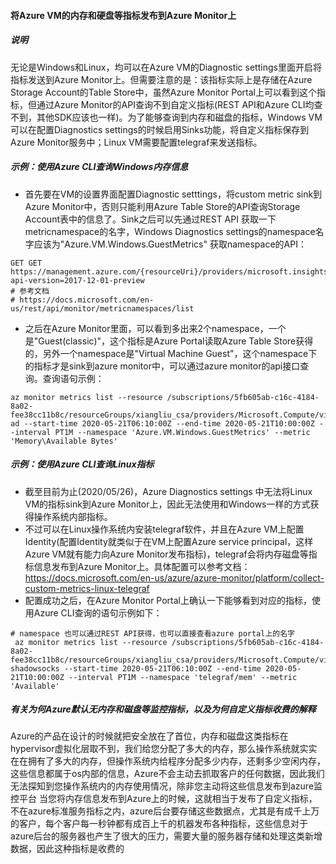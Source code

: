 #### 将Azure VM的内存和硬盘等指标发布到Azure Monitor上
##### 说明
无论是Windows和Linux，均可以在Azure VM的Diagnostic settings里面开启将指标发送到Azure Monitor上。但需要注意的是：该指标实际上是存储在Azure Storage Account的Table Store中，虽然Azure Monitor Portal上可以看到这个指标，但通过Azure Monitor的API查询不到自定义指标(REST API和Azure CLI均查不到，其他SDK应该也一样)。为了能够查询到内存和磁盘的指标，Windows VM可以在配置Diagnostics settings的时候启用Sinks功能，将自定义指标保存到Azure Monitor服务中；Linux VM需要配置telegraf来发送指标。

##### 示例：使用Azure CLI查询Windows内存信息
* 首先要在VM的设置界面配置Diagnostic setttings，将custom metric sink到Azure Monitor中，否则只能利用Azure Table Store的API查询Storage Account表中的信息了。Sink之后可以先通过REST API 获取一下metricnamespace的名字，Windows Diagnostics settings的namespace名字应该为"Azure.VM.Windows.GuestMetrics"
获取namespace的API：
```
GET GET https://management.azure.com/{resourceUri}/providers/microsoft.insights/metricNamespaces?api-version=2017-12-01-preview
# 参考文档
# https://docs.microsoft.com/en-us/rest/api/monitor/metricnamespaces/list
```
* 之后在Azure Monitor里面，可以看到多出来2个namespace，一个是"Guest(classic)"，这个指标是Azure Portal读取Azure Table Store获得的，另外一个namespace是"Virtual Machine Guest"，这个namespace下的指标才是sink到azure monitor中，可以通过azure monitor的api接口查询。查询语句示例：
```
az monitor metrics list --resource /subscriptions/5fb605ab-c16c-4184-8a02-fee38cc11b8c/resourceGroups/xiangliu_csa/providers/Microsoft.Compute/virtualMachines/win-ad --start-time 2020-05-21T06:10:00Z --end-time 2020-05-21T10:00:00Z --interval PT1M --namespace 'Azure.VM.Windows.GuestMetrics' --metric 'Memory\Available Bytes'
```

##### 示例：使用Azure CLI查询Linux指标
* 截至目前为止(2020/05/26)，Azure Diagnostics settings 中无法将Linux VM的指标sink到Azure Monitor上，因此无法使用和Windows一样的方式获得操作系统内部指标。
* 不过可以在Linux操作系统内安装telegraf软件，并且在Azure VM上配置Identity(配置Identity就类似于在VM上配置Azure service principal，这样Azure VM就有能力向Azure Monitor发布指标)，telegraf会将内存磁盘等指标信息发布到Azure Monitor上。具体配置可以参考文档：https://docs.microsoft.com/en-us/azure/azure-monitor/platform/collect-custom-metrics-linux-telegraf
* 配置成功之后，在Azure Monitor Portal上确认一下能够看到对应的指标，使用Azure CLI查询的语句示例如下：
```
# namespace 也可以通过REST API获得，也可以直接查看azure portal上的名字
 az monitor metrics list --resource /subscriptions/5fb605ab-c16c-4184-8a02-fee38cc11b8c/resourceGroups/xiangliu_csa/providers/Microsoft.Compute/virtualMachines/xiangliu-shadowsocks --start-time 2020-05-21T06:10:00Z --end-time 2020-05-21T10:00:00Z --interval PT1M --namespace 'telegraf/mem' --metric 'Available'
```



##### 有关为何Azure默认无内存和磁盘等监控指标，以及为何自定义指标收费的解释
Azure的产品在设计的时候就把安全放在了首位，内存和磁盘这类指标在hypervisor虚拟化层取不到，我们给您分配了多大的内存，那么操作系统就实实在在拥有了多大的内存，但操作系统内给程序分配多少内存，还剩多少空闲内存，这些信息都属于os内部的信息，Azure不会主动去抓取客户的任何数据，因此我们无法探知到您操作系统内的内存使用情况，除非您主动将这些信息发布到azure监控平台
当您将内存信息发布到Azure上的时候，这就相当于发布了自定义指标，不在azure标准服务指标之内，azure后台要存储这些数据点，尤其是有成千上万的客户，每个客户每一秒钟都有成百上千的机器发布各种指标，这些信息对于azure后台的服务器也产生了很大的压力，需要大量的服务器存储和处理这类新增数据，因此这种指标是收费的